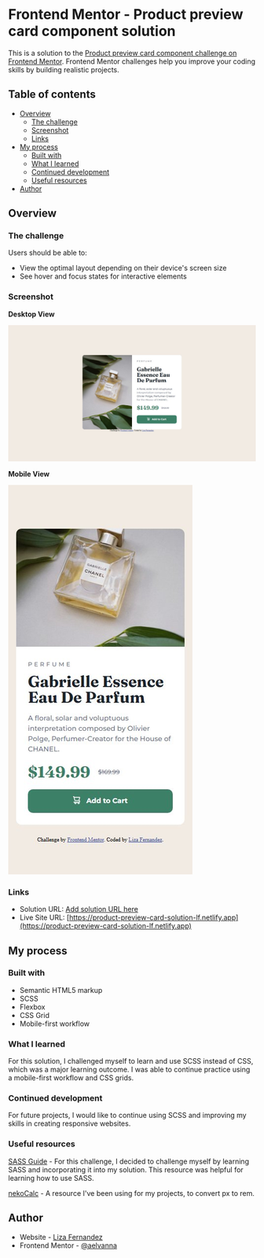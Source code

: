 # Frontend Mentor - Product preview card component solution

This is a solution to the [Product preview card component challenge on Frontend Mentor](https://www.frontendmentor.io/challenges/product-preview-card-component-GO7UmttRfa). Frontend Mentor challenges help you improve your coding skills by building realistic projects.

## Table of contents

- [Overview](#overview)
  - [The challenge](#the-challenge)
  - [Screenshot](#screenshot)
  - [Links](#links)
- [My process](#my-process)
  - [Built with](#built-with)
  - [What I learned](#what-i-learned)
  - [Continued development](#continued-development)
  - [Useful resources](#useful-resources)
- [Author](#author)

## Overview

### The challenge

Users should be able to:

- View the optimal layout depending on their device's screen size
- See hover and focus states for interactive elements

### Screenshot

**Desktop View**

![Desktop Preview Screenshot](./desktop-preview.jpg)

**Mobile View**

![Mobile Preview Screenshot](./mobile-preview.jpg)

### Links

- Solution URL: [Add solution URL here](https://your-solution-url.com)
- Live Site URL: [https://product-preview-card-solution-lf.netlify.app](https://product-preview-card-solution-lf.netlify.app)

## My process

### Built with

- Semantic HTML5 markup
- SCSS
- Flexbox
- CSS Grid
- Mobile-first workflow

### What I learned

For this solution, I challenged myself to learn and use SCSS instead of CSS, which was a major learning outcome. I was able to continue practice using a mobile-first workflow and CSS grids.

### Continued development

For future projects, I would like to continue using SCSS and improving my skills in creating responsive websites.

### Useful resources

[SASS Guide](https://sass-lang.com/guide/) - For this challenge, I decided to challenge myself by learning SASS and incorporating it into my solution. This resource was helpful for learning how to use SASS.

[nekoCalc](https://nekocalc.com/px-to-rem-converter) - A resource I've been using for my projects, to convert px to rem.

## Author

- Website - [Liza Fernandez](https://lizafernandez.dev)
- Frontend Mentor - [@aelvanna](https://www.frontendmentor.io/profile/aelvanna)

